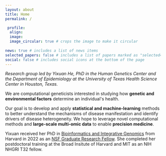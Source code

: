 ```yaml
---
layout: about
title: Home
permalink: /

 profile:
  align: 
  image: 
  image_circular: true # crops the image to make it circular
 
news: true # includes a list of news items
selected_papers: false # includes a list of papers marked as "selected={true}"
social: false # includes social icons at the bottom of the page
---
```



_Research group led by Yixuan He, PhD in the Human Genetics Center and the Department of Epidemiology at the University of Texas Health Science Center in Houston, Texas._

We are computational geneticists interested in studying how **genetic and environmental factors** determine an individual's health.

Our goal is to develop and apply **statistical and machine-learning** methods to better understand the mechanisms of disease manifestation and identify drivers of disease heterogeneity. We hope to leverage novel computational methods and **large-scale multi-omic data** to enable **precision medicine**.

Yixuan received her PhD in [Bioinformatics and Integrative Genomics](https://dbmi.hms.harvard.edu/education/phd-program/big-phd-track) from Harvard in 2022 as an [NSF Graduate Research Fellow](https://www.nsfgrfp.org/). She completed her postdoctoral training at the Broad Insitute of Harvard and MIT as an NIH NHGRI T32 fellow. 

